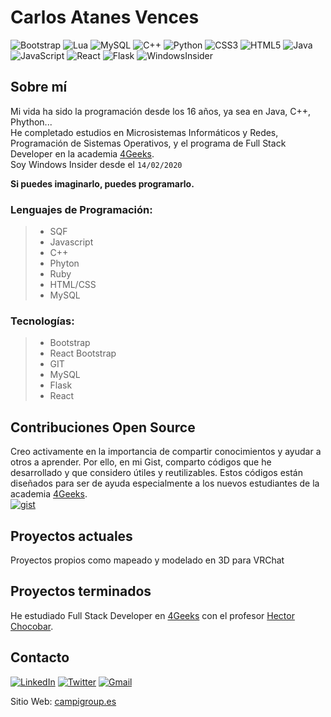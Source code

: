 # Carlos Atanes Vences
![Bootstrap](https://img.shields.io/badge/bootstrap-%23563D7C.svg?style=for-the-badge&logo=bootstrap&logoColor=white) ![Lua](https://img.shields.io/badge/lua-%232C2D72.svg?style=for-the-badge&logo=lua&logoColor=white) ![MySQL](https://img.shields.io/badge/mysql-%2300f.svg?style=for-the-badge&logo=mysql&logoColor=white) ![C++](https://img.shields.io/badge/c++-%2300599C.svg?style=for-the-badge&logo=c%2B%2B&logoColor=white) ![Python](https://img.shields.io/badge/python-3670A0?style=for-the-badge&logo=python&logoColor=ffdd54) ![CSS3](https://img.shields.io/badge/css3-%231572B6.svg?style=for-the-badge&logo=css3&logoColor=white) ![HTML5](https://img.shields.io/badge/html5-%23E34F26.svg?style=for-the-badge&logo=html5&logoColor=white)  ![Java](https://img.shields.io/badge/java-%23ED8B00.svg?style=for-the-badge&logo=openjdk&logoColor=white) ![JavaScript](https://img.shields.io/badge/javascript-%23323330.svg?style=for-the-badge&logo=javascript&logoColor=%23F7DF1E)
![React](https://img.shields.io/badge/react-%2320232a.svg?style=for-the-badge&logo=react&logoColor=%2361DAFB) ![Flask](https://img.shields.io/badge/flask-%23000.svg?style=for-the-badge&logo=flask&logoColor=white) ![WindowsInsider](https://img.shields.io/badge/Windows%20Insider-%23000.svg?style=for-the-badge&logo=windows&logoColor=white)


## Sobre mí
Mi vida ha sido la programación desde los 16 años, ya sea en Java, C++, Phython...  
He completado estudios en Microsistemas Informáticos y Redes, Programación de Sistemas Operativos, y el programa de Full Stack Developer en la academia [4Geeks](https://4geeks.com).  
Soy Windows Insider desde el `14/02/2020`  

**Si puedes imaginarlo, puedes programarlo.**

### Lenguajes de Programación:
> - SQF
> - Javascript
> - C++
> - Phyton
> - Ruby
> - HTML/CSS
> - MySQL

### Tecnologías:
> - Bootstrap
> - React Bootstrap
> - GIT
> - MySQL
> - Flask
> - React
<!--- ## Experiencia
- [Nombre de la Empresa / Proyecto] - [Breve descripción de tus responsabilidades y logros]
- [Nombre de la Empresa / Proyecto] - [Breve descripción de tus responsabilidades y logros]
--->
<!---
## Proyectos Destacados
- **[Nombre del Proyecto]** - Breve descripción del proyecto y tu contribución.
  - Tecnologías utilizadas: [Lista de tecnologías utilizadas]

- **[Nombre del Proyecto]** - Breve descripción del proyecto y tu contribución.
  - Tecnologías utilizadas: [Lista de tecnologías utilizadas]
--->

## Contribuciones Open Source
Creo activamente en la importancia de compartir conocimientos y ayudar a otros a aprender. Por ello, en mi Gist, comparto códigos que he desarrollado y que considero útiles y reutilizables. Estos códigos están diseñados para ser de ayuda especialmente a los nuevos estudiantes de la academia [4Geeks](https://4geeks.com).  
[![gist](http://img.shields.io/badge/Gist-%23000.svg?style=for-the-badge&logo=gist&logoColor=white)](https://gist.github.com/xXcarlos117Xx2)

<!---
## Blog y Recursos
Escribo ocasionalmente en mi [blog](enlace al blog) sobre [temas específicos]. También, comparto recursos útiles y proyectos interesantes en [otra plataforma] o [redes sociales].
--->
## Proyectos actuales
Proyectos propios como mapeado y modelado en 3D para VRChat

## Proyectos terminados
He estudiado Full Stack Developer en [4Geeks](https://4geeks.com) con el profesor [Hector Chocobar](https://github.com/hchocobar).  

## Contacto
[![LinkedIn](https://img.shields.io/badge/linkedin-%230077B5.svg?style=for-the-badge&logo=linkedin&logoColor=white)](https://www.linkedin.com/in/xxcarlos117xx2/)
[![Twitter](https://img.shields.io/badge/Twitter-%231DA1F2.svg?style=for-the-badge&logo=Twitter&logoColor=white)](https://twitter.com/xXcarlos117Xx2) [![Gmail](https://img.shields.io/badge/Gmail-D14836?style=for-the-badge&logo=gmail&logoColor=white)](mailto:carlos117g@gmail.com)

Sitio Web: [campigroup.es](http://www.campigroup.es)
